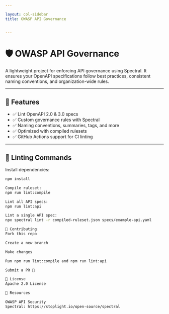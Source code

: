 ```yaml
---

layout: col-sidebar
title: OWASP API Governance


---
```


# 🛡️ OWASP API Governance

A lightweight project for enforcing API governance using Spectral. It ensures your OpenAPI specifications follow best practices, consistent naming conventions, and organization-wide rules.

---

## 🚀 Features

- ✅ Lint OpenAPI 2.0 & 3.0 specs
- ✅ Custom governance rules with Spectral
- ✅ Naming conventions, summaries, tags, and more
- ✅ Optimized with compiled rulesets
- ✅ GitHub Actions support for CI linting

---


## 🧪 Linting Commands

Install dependencies:

```bash
npm install

Compile ruleset:
npm run lint:compile

Lint all API specs:
npm run lint:api

Lint a single API spec:
npx spectral lint -r compiled-ruleset.json specs/example-api.yaml

🤝 Contributing
Fork this repo

Create a new branch

Make changes

Run npm run lint:compile and npm run lint:api

Submit a PR 🎉

📜 License
Apache 2.0 License

🔗 Resources

OWASP API Security
Spectral: https://stoplight.io/open-source/spectral


